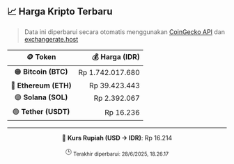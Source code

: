 

<!-- HARGA_KRIPTO -->
## 📈 Harga Kripto Terbaru

> Data ini diperbarui secara otomatis menggunakan [CoinGecko API](https://www.coingecko.com/) dan [exchangerate.host](https://exchangerate.host/)

<div align="center">

| 🪙 Token | 💰 Harga (IDR) |
|:------:|---------------:|
| 🟠 **Bitcoin (BTC)**   | Rp 1.742.017.680 |
| 🔵 **Ethereum (ETH)**  | Rp 39.423.443 |
| 🟣 **Solana (SOL)**    | Rp 2.392.067 |
| 🟢 **Tether (USDT)**   | Rp 16.236 |

---

💱 **Kurs Rupiah (USD → IDR)**: Rp 16.214

🕒 <sub>Terakhir diperbarui: 28/6/2025, 18.26.17</sub>

</div>
<!-- /HARGA_KRIPTO -->